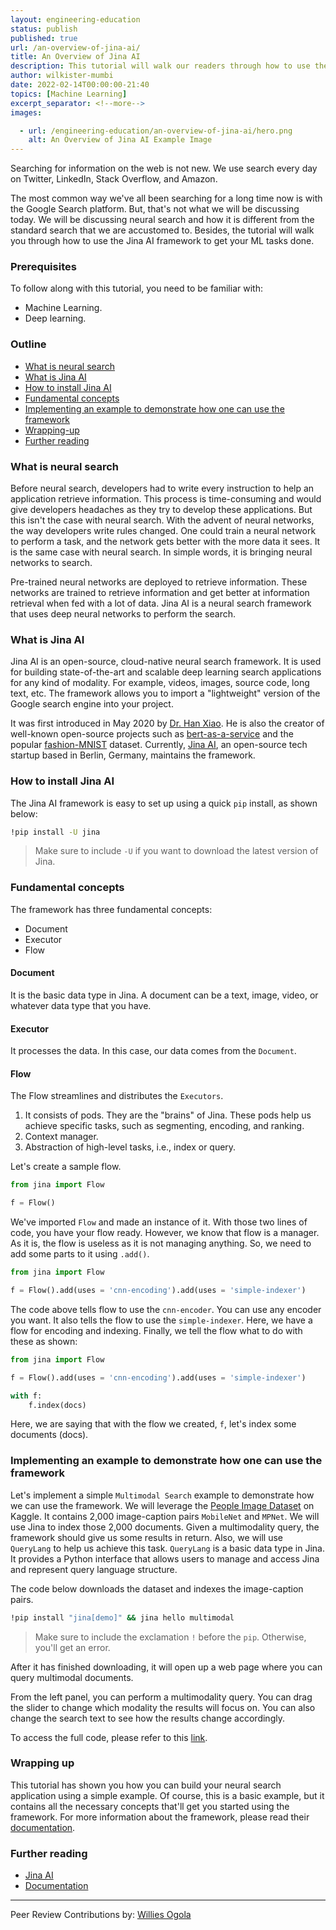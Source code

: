 ```yaml
---
layout: engineering-education
status: publish
published: true
url: /an-overview-of-jina-ai/
title: An Overview of Jina AI
description: This tutorial will walk our readers through how to use the Jina AI framework to get their ML tasks done.
author: wilkister-mumbi
date: 2022-02-14T00:00:00-21:40
topics: [Machine Learning]
excerpt_separator: <!--more-->
images:

  - url: /engineering-education/an-overview-of-jina-ai/hero.png 
    alt: An Overview of Jina AI Example Image
---
```

Searching for information on the web is not new. We use search every day on Twitter, LinkedIn, Stack Overflow, and Amazon. 
<!--more-->
The most common way we've all been searching for a long time now is with the Google Search platform. But, that's not what we will be discussing today. We will be discussing neural search and how it is different from the standard search that we are accustomed to. Besides, the tutorial will walk you through how to use the Jina AI framework to get your ML tasks done.

### Prerequisites
To follow along with this tutorial, you need to be familiar with:
- Machine Learning.
- Deep learning.

### Outline
- [What is neural search](#standard-search-vs-neural-search)
- [What is Jina AI](#what-is-jina-ai)
- [How to install Jina AI](#how-to-install-jina-ai)
- [Fundamental concepts](#fundamental-concepts)
- [Implementing an example to demonstrate how one can use the framework](#implementing-an-example-to-demonstrate-how-one-can-use-the-framework)
- [Wrapping-up](#wrapping-up)
- [Further reading](#further-reading)

### What is neural search 
Before neural search, developers had to write every instruction to help an application retrieve information. This process is time-consuming and would give developers headaches as they try to develop these applications. But this isn't the case with neural search. With the advent of neural networks, the way developers write rules changed. One could train a neural network to perform a task, and the network gets better with the more data it sees. It is the same case with neural search. In simple words, it is bringing neural networks to search.

Pre-trained neural networks are deployed to retrieve information. These networks are trained to retrieve information and get better at information retrieval when fed with a lot of data. Jina AI is a neural search framework that uses deep neural networks to perform the search.

### What is Jina AI
Jina AI is an open-source, cloud-native neural search framework. It is used for building state-of-the-art and scalable deep learning search applications for any kind of modality. For example, videos, images, source code, long text, etc. The framework allows you to import a "lightweight" version of the Google search engine into your project.     

It was first introduced in May 2020 by [Dr. Han Xiao](https://hanxiao.io/about/). He is also the creator of well-known open-source projects such as [bert-as-a-service](https://github.com/hanxiao/bert-as-service) and the popular [fashion-MNIST](https://github.com/zalandoresearch/fashion-mnist) dataset. Currently, [Jina AI](https://jina.ai/), an open-source tech startup based in Berlin, Germany, maintains the framework.

### How to install Jina AI
The Jina AI framework is easy to set up using a quick `pip` install, as shown below:

```bash
!pip install -U jina
```
> Make sure to include `-U` if you want to download the latest version of Jina.

### Fundamental concepts
The framework has three fundamental concepts:
- Document
- Executor
- Flow

#### Document
It is the basic data type in Jina. A document can be a text, image, video, or whatever data type that you have.

#### Executor
It processes the data. In this case, our data comes from the `Document`.

#### Flow
The Flow streamlines and distributes the `Executors`.

1. It consists of pods. They are the "brains" of Jina. These pods help us achieve specific tasks, such as segmenting, encoding, and ranking.
2. Context manager.
3. Abstraction of high-level tasks, i.e., index or query.

Let's create a sample flow.

```python
from jina import Flow

f = Flow()
```
We've imported `Flow` and made an instance of it. With those two lines of code, you have your flow ready. However, we know that flow is a manager. As it is, the flow is useless as it is not managing anything. So, we need to add some parts to it using `.add()`.

```python
from jina import Flow

f = Flow().add(uses = 'cnn-encoding').add(uses = 'simple-indexer')
```
The code above tells flow to use the `cnn-encoder`. You can use any encoder you want. It also tells the flow to use the `simple-indexer`. Here, we have a flow for encoding and indexing. Finally, we tell the flow what to do with these as shown:

```python
from jina import Flow

f = Flow().add(uses = 'cnn-encoding').add(uses = 'simple-indexer')

with f:
    f.index(docs)
```
Here, we are saying that with the flow we created, `f`, let's index some documents (docs).

### Implementing an example to demonstrate how one can use the framework
Let's implement a simple `Multimodal Search` example to demonstrate how we can use the framework. We will leverage the [People Image Dataset](https://www.kaggle.com/ahmadahmadzada/images2000) on Kaggle. It contains 2,000 image-caption pairs `MobileNet` and `MPNet`. We will use Jina to index those 2,000 documents. Given a multimodality query, the framework should give us some results in return. Also, we will use `QueryLang` to help us achieve this task. `QueryLang` is a basic data type in Jina. It provides a Python interface that allows users to manage and access Jina and represent query language structure.

The code below downloads the dataset and indexes the image-caption pairs.

```bash
!pip install "jina[demo]" && jina hello multimodal
```
> Make sure to include the exclamation `!` before the `pip`. Otherwise, you'll get an error. 
 
After it has finished downloading, it will open up a web page where you can query multimodal documents.

From the left panel, you can perform a multimodality query. You can drag the slider to change which modality the results will focus on. You can also change the search text to see how the results change accordingly. 
 
To access the full code, please refer to this [link](https://colab.research.google.com/drive/1GRChs4OuMtl580nW-SjXaupfYOikkJfq?usp=sharing).

### Wrapping up
This tutorial has shown you how you can build your neural search application using a simple example. Of course, this is a basic example, but it contains all the necessary concepts that'll get you started using the framework. For more information about the framework, please read their [documentation](https://github.com/jina-ai/jina).

### Further reading
- [Jina AI](https://jina.ai/)
- [Documentation](https://github.com/jina-ai/jina)

---
Peer Review Contributions by: [Willies Ogola](/engineering-education/authors/willies-ogola/)
